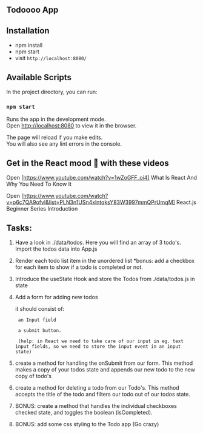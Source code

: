 
## Todoooo App

## Installation

* npm install
* npm start
* visit `http://localhost:8080/`

## Available Scripts

In the project directory, you can run:

### `npm start`

Runs the app in the development mode.<br />
Open [http://localhost:8080](http://localhost:8080) to view it in the browser.


The page will reload if you make edits.<br />
You will also see any lint errors in the console.


## Get in the React mood 🚀 with these videos

Open [https://www.youtube.com/watch?v=1wZoGFF_oi4] What Is React And Why You Need To Know It

Open [https://www.youtube.com/watch?v=p6c7QA9ofvI&list=PLN3n1USn4xlntqksY83W3997mmQPrUmqM] React.js Beginner Series Introduction


## Tasks:

1) Have a look in ./data/todos. Here you will find an array of 3 todo's. Import the todos data into App.js  

2) Render each todo list item in the unordered list
    *bonus: add a checkbox for each item to show if a todo is completed or not.

3) Introduce the useState Hook and store the Todos from ./data/todos.js in state

4) Add a form for adding new todos

    it should consist of:
    
        an Input field 
        
        a submit button. 
        
        (help: in React we need to take care of our input in eg. text input fields, so we need to store the input event in an input state)

5) create a method for handling the onSubmit from our form. This method makes a copy of your todos state and appends our new todo to the new copy of todo's

6) create a method for deleting a todo from our Todo's. This method accepts the title of the todo and filters our todo out of our todos state.

7) BONUS: create a method that handles the individual checkboxes checked state, and toggles the boolean (isCompleted).

8) BONUS: add some css styling to the Todo app (Go crazy)
